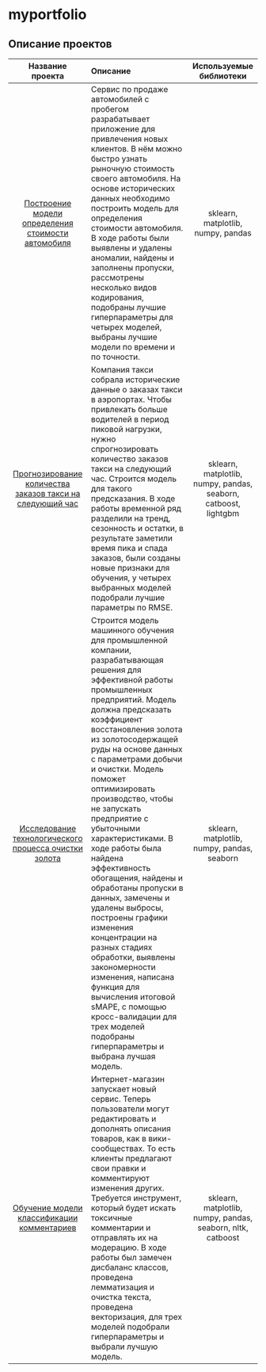 # myportfolio

## Описание проектов

| Название проекта | Описание | Используемые библиотеки |
| :--------------------:| :---------------------|:---------------------------:|
| [Построение модели определения стоимости автомобиля](https://github.com/olira74/MyPortfolio/tree/main/Price_avto) | Сервис по продаже автомобилей с пробегом  разрабатывает приложение для привлечения новых клиентов. В нём можно быстро узнать рыночную стоимость своего автомобиля. На основе исторических данных необходимо построить модель для определения стоимости автомобиля. В ходе работы были выявлены и удалены аномалии, найдены и заполнены пропуски, рассмотрены несколько видов кодирования, подобраны лучшие гиперпараметры для четырех моделей, выбраны лучшие модели по времени и по точности. | sklearn, matplotlib, numpy, pandas|
| [Прогнозирование количества заказов такси на следующий час](https://github.com/olira74/MyPortfolio/tree/main/Orders_taxi) | Компания такси собрала исторические данные о заказах такси в аэропортах. Чтобы привлекать больше водителей в период пиковой нагрузки, нужно спрогнозировать количество заказов такси на следующий час. Строится модель для такого предсказания. В ходе работы временной ряд разделили на тренд, сезонность и остатки, в результате заметили время пика и спада заказов, были созданы новые признаки для обучения, у четырех выбранных моделей подобрали лучшие параметры по RMSE.| sklearn, matplotlib, numpy, pandas, seaborn, catboost, lightgbm|
| [ Исследование технологического процесса очистки золота](https://github.com/olira74/MyPortfolio/tree/main/Recovery_gold) | Строится модель машинного обучения для промышленной компании, разрабатывающая решения для эффективной работы промышленных предприятий. Модель должна предсказать коэффициент восстановления золота из золотосодержащей руды на основе данных с параметрами добычи и очистки. Модель поможет оптимизировать производство, чтобы не запускать предприятие с убыточными характеристиками. В ходе работы была найдена эффективность обогащения, найдены и обработаны пропуски в данных, замечены и удалены выбросы, построены графики изменения концентрации на разных стадиях обработки, выявлены закономерности изменения, написана функция для вычисления итоговой sMAPE, с помощью кросс-валидации для трех моделей подобраны гиперпараметры и выбрана лучшая модель. | sklearn, matplotlib, numpy, pandas, seaborn|
| [Обучение модели классификации комментариев](https://github.com/olira74/MyPortfolio/tree/main/Comment_toxic) | Интернет-магазин запускает новый сервис. Теперь пользователи могут редактировать и дополнять описания товаров, как в вики-сообществах. То есть клиенты предлагают свои правки и комментируют изменения других. Требуется инструмент, который будет искать токсичные комментарии и отправлять их на модерацию. В ходе работы был замечен дисбаланс классов, проведена лемматизация и очистка текста, проведена векторизация, для трех моделей подобрали гиперпараметры и выбрали лучшую модель.| sklearn, matplotlib, numpy, pandas, seaborn, nltk, catboost|
